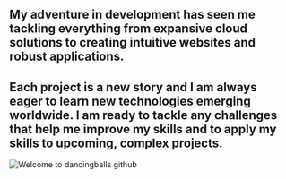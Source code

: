 
## My adventure in development has seen me tackling everything from expansive cloud solutions to creating intuitive websites and robust applications. 
## Each project is a new story and I am always eager to learn new technologies emerging worldwide. I am ready to tackle any challenges that help me improve my skills and to apply my skills to upcoming, complex projects.

 <img src="https://4kwallpapers.com/images/walls/thumbs_3t/11430.jpg" style="" alt="Welcome to dancingballs github" />
